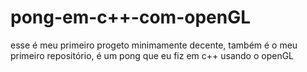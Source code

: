# pong-em-c++-com-openGL
esse é meu primeiro progeto minimamente decente, também é o meu primeiro repositório, é um pong que eu fiz em c++ usando o openGL
